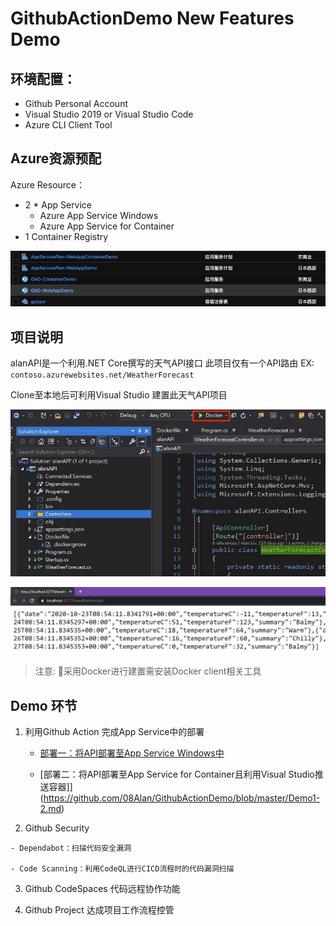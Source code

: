 # GithubActionDemo New Features Demo

## 环境配置：

- Github Personal Account
- Visual Studio 2019 or Visual Studio Code
- Azure CLI Client Tool

## Azure资源预配

Azure Resource：
-	2 * App Service
    - Azure App Service Windows
    - Azure App Service for Container
-	1 Container Registry

![](README/2020-10-22-16-34-13.png)

## 项目说明
alanAPI是一个利用.NET Core撰写的天气API接口
此项目仅有一个API路由
EX: `contoso.azurewebsites.net/WeatherForecast`

Clone至本地后可利用Visual Studio 建置此天气API项目

![](Demo1/2020-10-22-16-53-21.png)

![](Demo1/2020-10-22-16-54-45.png)

> 注意: 采用Docker进行建置需安装Docker client相关工具

## Demo 环节

 1. 利用Github Action 完成App Service中的部署

    - [部署一：将API部署至App Service Windows中](https://github.com/08Alan/GithubActionDemo/blob/master/Demo1-1.md)

    - [部署二：将API部署至App Service for Container且利用Visual Studio推送容器]](https://github.com/08Alan/GithubActionDemo/blob/master/Demo1-2.md)

  2. Github Security

    - Dependabot：扫描代码安全漏洞

    - Code Scanning：利用CodeQL进行CICD流程时的代码漏洞扫描

  3. Github CodeSpaces 代码远程协作功能

  4. Github Project 达成项目工作流程控管
